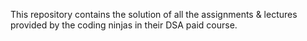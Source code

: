 This repository contains the solution of all the assignments & lectures provided by the coding ninjas in their DSA paid course. 

